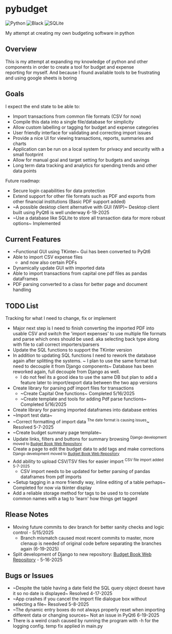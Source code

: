 # pybudget

![Python](https://img.shields.io/badge/python-3670A0?style=flat&logo=python&logoColor=ffdd54) ![Black](https://img.shields.io/badge/code%20style-black-000000.svg) ![SQLite](https://img.shields.io/badge/sqlite-%2307405e.svg?style=flat&logo=sqlite&logoColor=white)

My attempt at creating my own budgeting software in python

## Overview

This is my attempt at expanding my knowledge of python and other components in order to create a tool for budget and expense  
reporting for myself.  And because I found available tools to be frustrating and using google sheets is boring

## Goals

I expect the end state to be able to:

- Import transactions from common file formats (CSV for now)
- Compile this data into a single file/database for simplicity
- Allow custom labelling or tagging for budget and expense categories
- User friendly interface for validating and correcting import issues
- Provide a nice UI for viewing transactions, reports, summaries and charts
- Application can be run on a local system for privacy and security with a small footprint
- Allow for manual goal and target setting for budgets and savings
- Long term data tracking and analytics for spending trends and other data points

Future roadmap:

- Secure login capabilities for data protection
- Extend support for other file formats such as PDF and exports from other financial institutions (Basic PDF support added)
- ~A possible desktop client alternative with GUI (WIP)~ Desktop client built using PyQt6 is well underway 6-19-2025
- ~Use a database like SQLite to store all transaction data for more robust options~ Implemented

## Current Features

- ~Functional GUI using TKinter~ Gui has been converted to PyQt6
- Able to import CSV expense files
  - and now also certain PDFs
- Dynamically update GUI with imported data
- Able to import transactions from capital one pdf files as pandas dataFrames
- PDF parsing converted to a class for better page and document handling

## TODO List

Tracking for what I need to change, fix or implement

- Major next step is I need to finish converting the imported PDF into usable CSV and switch the 'import expenses' to use multiple
  file formats and parse which ones should be used.  aka selecting back type along with file to call correct importers/parsers
- Update the SQL functions to support the TKinter version
- In addition to updating SQL functions I need to rework the database again after splitting the systems. ~ I plan to use the same
  format but need to decouple it from Django components~ Database has been reworked again, full decouple from Django as well.
  - I do not feel its a good idea to use the same DB but plan to add a feature later to import/export data between the two app versions
- Create library for parsing pdf import files for transactions
  - ~Create Capital One functions~ Completed 5/16/2025
  - ~Create template and tools for adding Pdf parse functions~ Completed 5/16/2025
- Create library for parsing imported dataframes into database entries
- ~Import test data~
- ~Correct formatting of import data <sup>The date format is causing issues</sup>~ Resolved 5-7-2025
- ~Create budget summary page template~
- Update links, filters and buttons for summary browsing <sup>Django development moved to [Budget Book Web Repository](https://github.com/Gergzilla/budgetbook-web)</sup>
- Create a page to edit the budget data to add tags and make corrections <sup>Django development moved to [Budget Book Web Repository](https://github.com/Gergzilla/budgetbook-web)</sup>
- Add ability to upload CSV/TSV files for easier import <sup>CSV file import added 5-7-2025</sup>
  - CSV import needs to be updated for better parsing of pandas dataframes from pdf imports
- ~Setup tagging in a more friendly way, inline editing of a table perhaps~ Completed for now via tkinter display
- Add a reliable storage method for tags to be used to to correlate common names with a tag to 'learn' how things get tagged

## Rlease Notes

- Moving future commits to dev branch for better sanity checks and logic control - 5/15/2025
  - Branch mismatch caused most recent commits to master, more clenaup is needed of original code before separating the branches again (6-19-2025)
- Split development of Django to new repository: [Budget Book Web Repository](https://github.com/Gergzilla/budgetbook-web) - 5-16-2025

## Bugs or Issues

- ~Despite the table having a date field the SQL query object doesnt have it so no date is displayed~ Resolved 4-17-2025
- ~App crashes if you cancel the import file dialogue box without selecting a file~ Resolved 5-8-2025
- ~The dynamic entry boxes do not always properly reset when importing different data or changing sources~ Not an issue in PyQt6 6-19-2025
- There is a weird crash caused by running the program with -h for the logging config.  temp fix applied in main.py
